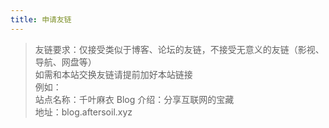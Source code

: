 ```yaml
---
title: 申请友链
---
```


> 友链要求：仅接受类似于博客、论坛的友链，不接受无意义的友链（影视、导航、网盘等）  
> 如需和本站交换友链请提前加好本站链接  
> 例如：  
> 站点名称：千叶麻衣 Blog 
> 介绍：分享互联网的宝藏  
> 地址：blog.aftersoil.xyz
